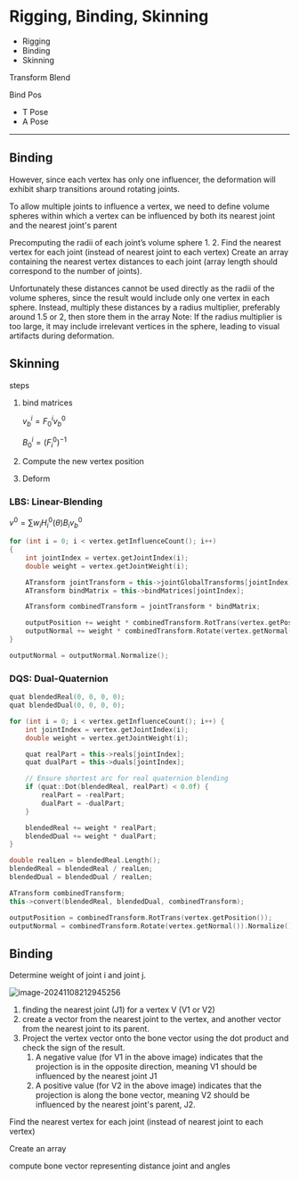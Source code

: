 # Rigging, Binding, Skinning

- Rigging
- Binding
- Skinning

Transform Blend



Bind Pos

- T Pose
- A Pose

---



## Binding

However, since each vertex has only one influencer, the deformation will exhibit sharp transitions around rotating joints.

To allow multiple joints to influence a vertex, we need to define volume spheres within  which a vertex can be influenced by both its nearest joint and the nearest joint's parent

Precomputing the radii of each joint’s volume sphere  1. 2. Find the nearest vertex for each joint (instead of nearest joint to each vertex)  Create an array containing the nearest vertex distances to each joint (array  length should correspond to the number of joints). 

Unfortunately these distances cannot be used directly as the radii of the  volume spheres, since the result would include only one vertex in each  sphere.  Instead, multiply these distances by a radius multiplier, preferably around  1.5 or 2, then store them in the array  Note: If the radius multiplier is too large, it may include irrelevant vertices  in the sphere, leading to visual artifacts during deformation.

## Skinning

steps

1. bind matrices

   $v_b^i=F_0^iv_b^0$

   $B_0^i=(F_i^0)^{-1}$

2. Compute the new vertex position

3. Deform

### LBS: Linear-Blending

$v^0=\sum w_iH_i^0(\theta)B_iv_b^0$

```c++
for (int i = 0; i < vertex.getInfluenceCount(); i++)
{
    int jointIndex = vertex.getJointIndex(i);
    double weight = vertex.getJointWeight(i);

    ATransform jointTransform = this->jointGlobalTransforms[jointIndex];
    ATransform bindMatrix = this->bindMatrices[jointIndex];

    ATransform combinedTransform = jointTransform * bindMatrix;

    outputPosition += weight * combinedTransform.RotTrans(vertex.getPosition());
    outputNormal += weight * combinedTransform.Rotate(vertex.getNormal());
}

outputNormal = outputNormal.Normalize();
```

### DQS: Dual-Quaternion

```c++
quat blendedReal(0, 0, 0, 0);
quat blendedDual(0, 0, 0, 0);

for (int i = 0; i < vertex.getInfluenceCount(); i++) {
    int jointIndex = vertex.getJointIndex(i);
    double weight = vertex.getJointWeight(i);

    quat realPart = this->reals[jointIndex];
    quat dualPart = this->duals[jointIndex];

    // Ensure shortest arc for real quaternion blending
    if (quat::Dot(blendedReal, realPart) < 0.0f) {
        realPart = -realPart;
        dualPart = -dualPart;
    }

    blendedReal += weight * realPart;
    blendedDual += weight * dualPart;
}

double realLen = blendedReal.Length(); 
blendedReal = blendedReal / realLen;
blendedDual = blendedDual / realLen;

ATransform combinedTransform;
this->convert(blendedReal, blendedDual, combinedTransform);

outputPosition = combinedTransform.RotTrans(vertex.getPosition());
outputNormal = combinedTransform.Rotate(vertex.getNormal()).Normalize();
```

## Binding

Determine weight of joint i and joint j.

![image-20241108212945256](https://cdn.jsdelivr.net/gh/davidliuk/images@master/blog/image-20241108212945256.png)

1. finding the nearest joint (J1) for a vertex V (V1 or V2)
2. create a vector from the nearest joint to the vertex, and another vector from the nearest joint to its parent.
3. Project the vertex vector onto the bone vector using the dot product  and check the sign of the result.
   1. A negative value (for V1 in the above image) indicates that the projection is in the  opposite direction, meaning V1 should be influenced by the nearest joint J1
   2. A positive value (for V2 in the above image) indicates that the projection is along the  bone vector, meaning V2 should be influenced by the nearest joint's parent, J2.

Find the nearest vertex for each joint (instead of nearest joint to each vertex)

Create an array

compute bone vector representing distance joint and angles
